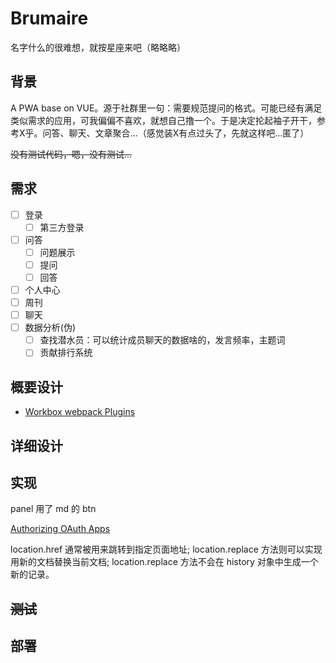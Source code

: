 # Brumaire

名字什么的很难想，就按星座来吧（略略略）

## 背景

A PWA base on VUE。源于社群里一句：需要规范提问的格式。可能已经有满足类似需求的应用，可我偏偏不喜欢，就想自己撸一个。于是决定抡起袖子开干，参考X乎。问答、聊天、文章聚合...（感觉装X有点过头了，先就这样吧...匿了）

~~没有测试代码，嗯，没有测试...~~

## 需求

- [ ] 登录
  - [ ] 第三方登录
- [ ] 问答
  - [ ] 问题展示
  - [ ] 提问
  - [ ] 回答
- [ ] 个人中心
- [ ] 周刊
- [ ] 聊天
- [ ] 数据分析(伪)
  - [ ] 查找潜水员：可以统计成员聊天的数据啥的，发言频率，主题词
  - [ ] 贡献排行系统  

## 概要设计

- [Workbox webpack Plugins](https://developers.google.com/web/tools/workbox/modules/workbox-webpack-plugin#which_plugin_to_use)

## 详细设计

## 实现

panel 用了 md 的 btn

[Authorizing OAuth Apps](https://developer.github.com/apps/building-oauth-apps/authorizing-oauth-apps/)

location.href 通常被用来跳转到指定页面地址;
location.replace 方法则可以实现用新的文档替换当前文档;
location.replace 方法不会在 history 对象中生成一个新的记录。

## ~~测试~~

## 部署
